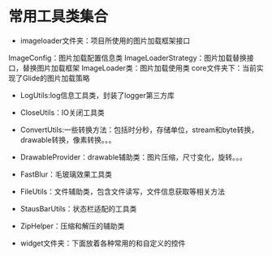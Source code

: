 # 常用工具类集合
 - imageloader文件夹：项目所使用的图片加载框架接口

  ImageConfig：图片加载配置信息类
  ImageLoaderStrategy：图片加载替换接口，替换图片加载框架
  ImageLoader类：图片加载使用类
  core文件夹下：当前实现了Glide的图片加载策略

 - LogUtils:log信息工具类，封装了logger第三方库

 - CloseUtils：IO关闭工具类

 - ConvertUtils:一些转换方法：包括时分秒，存储单位，stream和byte转换，drawable转换，像素转换。。。

 - DrawableProvider：drawable辅助类：图片压缩，尺寸变化，旋转。。。

 - FastBlur：毛玻璃效果工具类

 - FileUtils：文件辅助类，包含文件读写，文件信息获取等相关方法

 - StausBarUtils：状态栏适配的工具类

 - ZipHelper：压缩和解压的辅助类

 - widget文件夹：下面放着各种常用的和自定义的控件
